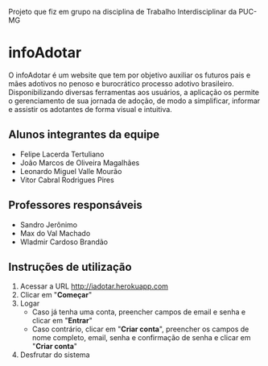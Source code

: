 Projeto que fiz em grupo na disciplina de Trabalho Interdisciplinar da PUC-MG
# infoAdotar

O infoAdotar é um website que tem por objetivo auxiliar os futuros pais e mães adotivos no penoso e burocrático processo adotivo brasileiro. Disponibilizando diversas ferramentas aos usuários, a aplicação os permite o gerenciamento de sua jornada de adoção, de modo a simplificar, informar e assistir os adotantes de forma visual e intuitiva.

## Alunos integrantes da equipe

* Felipe Lacerda Tertuliano
* João Marcos de Oliveira Magalhães
* Leonardo Miguel Valle Mourão
* Vitor Cabral Rodrigues Pires

## Professores responsáveis

* Sandro Jerônimo
* Max do Val Machado
* Wladmir Cardoso Brandão

## Instruções de utilização
<!--
Assim que a primeira versão do sistema estiver disponível, deverá complementar com as instruções de utilização. Descreva como instalar eventuais dependências e como executar a aplicação.
-->
 
1. Acessar a URL <http://iadotar.herokuapp.com>
2. Clicar em "**Começar**"
3. Logar
    * Caso já tenha uma conta, preencher campos de email e senha e clicar em "**Entrar**"
    * Caso contrário, clicar em "**Criar conta**", preencher os campos de nome completo, email, senha e confirmação de senha e clicar em "**Criar conta**"
4. Desfrutar do sistema
